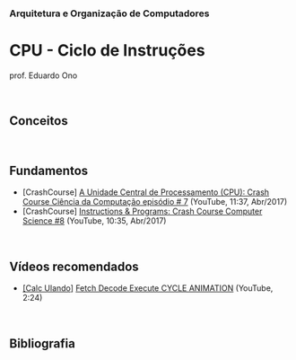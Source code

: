 ### Arquitetura e Organização de Computadores

# CPU - Ciclo de Instruções

prof. Eduardo Ono

<br>

## Conceitos

<br>

## Fundamentos

* [CrashCourse] [A Unidade Central de Processamento (CPU): Crash Course Ciência da Computação episódio # 7](https://www.youtube.com/watch?v=FZGugFqdr60) (YouTube, 11:37, Abr/2017)
* [CrashCourse] [Instructions & Programs: Crash Course Computer Science #8](https://www.youtube.com/watch?v=zltgXvg6r3k) (YouTube, 10:35, Abr/2017)

<br>

## Vídeos recomendados

* [[Calc Ulando]](https://www.youtube.com/channel/UCVfDIptyOxKOLT7kqzbg0uA) [Fetch Decode Execute CYCLE ANIMATION](https://www.youtube.com/watch?v=04UGopESS6A) (YouTube, 2:24)

<br>

## Bibliografia
